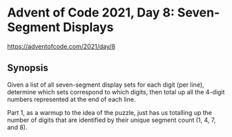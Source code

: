 # Advent of Code 2021, Day 8: Seven-Segment Displays

https://adventofcode.com/2021/day/8

## Synopsis

Given a list of all seven-segment display sets for each digit (per line), determine which sets correspond to which digits, then total up all the 4-digit numbers represented at the end of each line.

Part 1, as a warmup to the idea of the puzzle, just has us totalling up the number of digits that are identified by their unique segment count (1, 4, 7, and 8).
